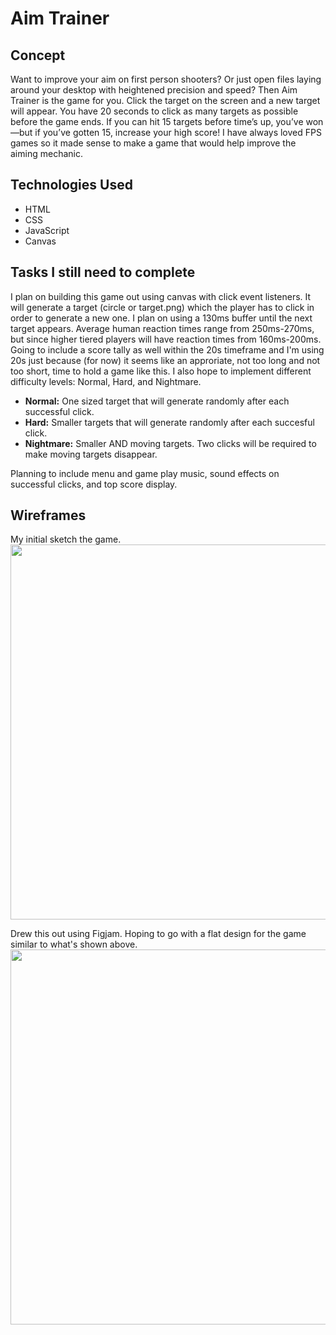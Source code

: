 # Aim Trainer

## Concept
Want to improve your aim on first person shooters? Or just open files laying around your desktop with heightened precision and speed? Then Aim Trainer is the game for you. Click the target on the screen and a new target will appear. You have 20 seconds to click as many targets as possible before the game ends. If you can hit 15 targets before time’s up, you’ve won—but if you’ve gotten 15, increase your high score! I have always loved FPS games so it made sense to make a game that would help improve the aiming mechanic.

## Technologies Used 
* HTML 
* CSS 
* JavaScript
* Canvas

## Tasks I still need to complete
I plan on building this game out using canvas with click event listeners. It will generate a target (circle or target.png) which the player has to click in order to generate a new one. I plan on using a 130ms buffer until the next target appears. Average human reaction times range from 250ms-270ms, but since higher tiered players will have reaction times from 160ms-200ms. Going to include a score tally as well within the 20s timeframe and I'm using 20s just because (for now) it seems like an approriate, not too long and not too short, time to hold a game like this. I also hope to implement different difficulty levels: Normal, Hard, and Nightmare.  
  
* **Normal:** One sized target that will generate randomly after each successful click.  
* **Hard:** Smaller targets that will generate randomly after each succesful click.  
* **Nightmare:** Smaller AND moving targets. Two clicks will be required to make moving targets disappear.  

Planning to include menu and game play music, sound effects on successful clicks, and top score display.

## Wireframes 
My initial sketch the game.
<img src="https://i.imgur.com/Hhbni3g.jpeg" width="600"/>  

Drew this out using Figjam. Hoping to go with a flat design for the game similar to what's shown above.  
<img src="https://i.imgur.com/UWqecq1.png" width="600"/>  

